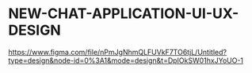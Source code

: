 # NEW-CHAT-APPLICATION-UI-UX-DESIGN
https://www.figma.com/file/nPmJgNhmQLFUVkF7TO6tjL/Untitled?type=design&node-id=0%3A1&mode=design&t=DpIOkSW01hxJYoUO-1

